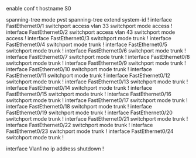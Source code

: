 enable
conf t
hostname S0

spanning-tree mode pvst
spanning-tree extend system-id
!
interface FastEthernet0/1
 switchport access vlan 33
 switchport mode access
!
interface FastEthernet0/2
 switchport access vlan 43
 switchport mode access
!
interface FastEthernet0/3
 switchport mode trunk
!
interface FastEthernet0/4
 switchport mode trunk
!
interface FastEthernet0/5
 switchport mode trunk
!
interface FastEthernet0/6
 switchport mode trunk
!
interface FastEthernet0/7
 switchport mode trunk
!
interface FastEthernet0/8
 switchport mode trunk
!
interface FastEthernet0/9
 switchport mode trunk
!
interface FastEthernet0/10
 switchport mode trunk
!
interface FastEthernet0/11
 switchport mode trunk
!
interface FastEthernet0/12
 switchport mode trunk
!
interface FastEthernet0/13
 switchport mode trunk
!
interface FastEthernet0/14
 switchport mode trunk
!
interface FastEthernet0/15
 switchport mode trunk
!
interface FastEthernet0/16
 switchport mode trunk
!
interface FastEthernet0/17
 switchport mode trunk
!
interface FastEthernet0/18
 switchport mode trunk
!
interface FastEthernet0/19
 switchport mode trunk
!
interface FastEthernet0/20
 switchport mode trunk
!
interface FastEthernet0/21
 switchport mode trunk
!
interface FastEthernet0/22
 switchport mode trunk
!
interface FastEthernet0/23
 switchport mode trunk
!
interface FastEthernet0/24
 switchport mode trunk
!

interface Vlan1
 no ip address
 shutdown
!


